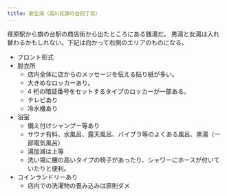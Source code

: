 ```yaml
---
title: 新生湯（品川区旗の台四丁目）
---
```


荏原駅から旗の台駅の商店街から出たところにある銭湯だ。
男湯と女湯は入れ替わるかもしれない。下記は向かって右側のエリアのものになる。

* フロント形式
* 脱衣所
  * 店内全体に店からのメッセージを伝える貼り紙が多い。
  * 大きめなロッカーあり。
  * 4 桁の暗証番号をセットするタイプのロッカーが一部ある。
  * テレビあり
  * 冷水機あり
* 浴室
  * 備え付けシャンプー等あり
  * サウナ有料、水風呂、露天風呂、バイブラ等のよくある風呂、黒湯（一部電気風呂）
  * 湯加減は上等
  * 洗い場に腰の高いタイプの椅子があったり、シャワーにホースが付いていたりと便利。
* コインランドリーあり
  * 店内での洗濯物の畳み込みは原則ダメ
